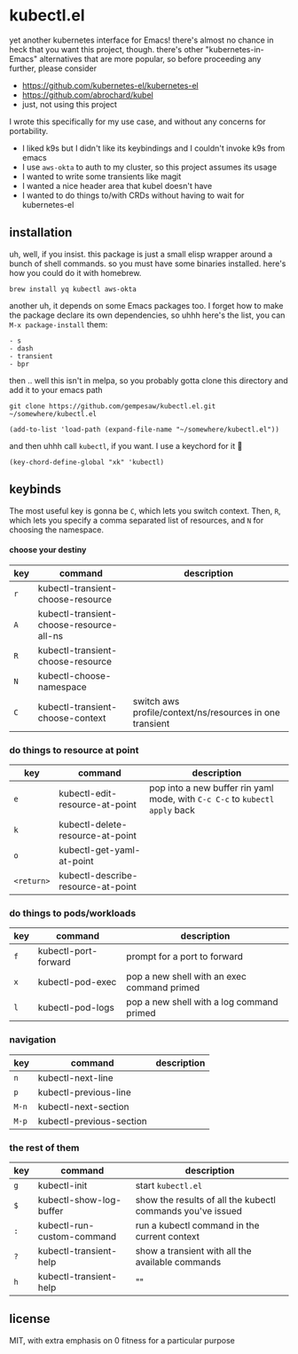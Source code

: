 # kubectl.el

yet another kubernetes interface for Emacs! there's almost no chance in heck
that you want this project, though. there's other "kubernetes-in-Emacs"
alternatives that are more popular, so before proceeding any further, please
consider

- https://github.com/kubernetes-el/kubernetes-el
- https://github.com/abrochard/kubel
- just, not using this project

I wrote this specifically for my use case, and without any concerns for
portability.

- I liked k9s but I didn't like its keybindings and I couldn't invoke k9s from emacs
- I use `aws-okta` to auth to my cluster, so this project assumes its usage
- I wanted to write some transients like magit
- I wanted a nice header area that kubel doesn't have
- I wanted to do things to/with CRDs without having to wait for kubernetes-el

## installation

uh, well, if you insist. this package is just a small elisp wrapper around a
bunch of shell commands. so you must have some binaries installed. here's how
you could do it with homebrew.

```
brew install yq kubectl aws-okta
```

another uh, it depends on some Emacs packages too. I forget how to make the
package declare its own dependencies, so uhhh here's the list, you can
`M-x package-install` them:

```
- s
- dash
- transient
- bpr
```

then .. well this isn't in melpa, so you probably gotta clone this directory and
add it to your emacs path

```
git clone https://github.com/gempesaw/kubectl.el.git ~/somewhere/kubectl.el
```

```elisp
(add-to-list 'load-path (expand-file-name "~/somewhere/kubectl.el"))
```

and then uhhh call `kubectl`, if you want. I use a keychord for it :shrug:

```elisp
(key-chord-define-global "xk" 'kubectl)
```

## keybinds

The most useful key is gonna be `C`, which lets you switch context. Then, `R`,
which lets you specify a comma separated list of resources, and `N` for choosing
the namespace.

#### choose your destiny

| key | command                                  | description                                              |
|-----|------------------------------------------|----------------------------------------------------------|
| `r` | kubectl-transient-choose-resource        |                                                          |
| `A` | kubectl-transient-choose-resource-all-ns |                                                          |
| `R` | kubectl-transient-choose-resource        |                                                          |
| `N` | kubectl-choose-namespace                 |                                                          |
| `C` | kubectl-transient-choose-context         | switch aws profile/context/ns/resources in one transient |

### do things to resource at point

| key        | command                            | description                                                                 |
|------------|------------------------------------|-----------------------------------------------------------------------------|
| `e`        | kubectl-edit-resource-at-point     | pop into a new buffer rin yaml mode, with `C-c C-c` to `kubectl apply` back |
| `k`        | kubectl-delete-resource-at-point   |                                                                             |
| `o`        | kubectl-get-yaml-at-point          |                                                                             |
| `<return>` | kubectl-describe-resource-at-point |                                                                             |

### do things to pods/workloads

| key | command              | description                                 |
|-----|----------------------|---------------------------------------------|
| `f` | kubectl-port-forward | prompt for a port to forward                |
| `x` | kubectl-pod-exec     | pop a new shell with an exec command primed |
| `l` | kubectl-pod-logs     | pop a new shell with a log command primed   |


### navigation

| key   | command                  | description |
|-------|--------------------------|-------------|
| `n`   | kubectl-next-line        |             |
| `p`   | kubectl-previous-line    |             |
| `M-n` | kubectl-next-section     |             |
| `M-p` | kubectl-previous-section |             |


### the rest of them

| key | command                    | description                                                |
|-----|----------------------------|------------------------------------------------------------|
| `g` | kubectl-init               | start `kubectl.el`                                         |
| `$` | kubectl-show-log-buffer    | show the results of all the kubectl commands you've issued |
| `:` | kubectl-run-custom-command | run a kubectl command in the current context               |
| `?` | kubectl-transient-help     | show a transient with all the available commands           |
| `h` | kubectl-transient-help     | ""                                                         |

## license

MIT, with extra emphasis on 0 fitness for a particular purpose
